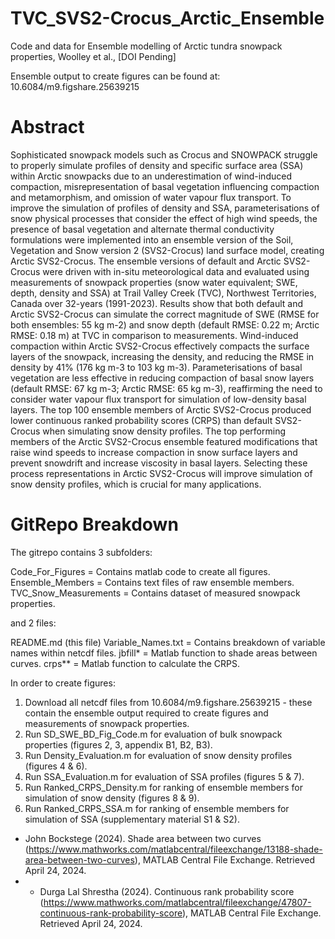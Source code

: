 # TVC_SVS2-Crocus_Arctic_Ensemble
Code and data for Ensemble modelling of Arctic tundra snowpack properties, Woolley et al., [DOI Pending]

Ensemble output to create figures can be found at: 10.6084/m9.figshare.25639215

# Abstract 

Sophisticated snowpack models such as Crocus and SNOWPACK struggle to properly simulate profiles of density and specific surface area (SSA) within Arctic snowpacks due to an underestimation of wind-induced compaction, misrepresentation of basal vegetation influencing compaction and metamorphism, and omission of water vapour flux transport. To improve the simulation of profiles of density and SSA, parameterisations of snow physical processes that consider the effect of high wind speeds, the presence of basal vegetation and alternate thermal conductivity formulations were implemented into an ensemble version of the Soil, Vegetation and Snow version 2 (SVS2-Crocus) land surface model, creating Arctic SVS2-Crocus. The ensemble versions of default and Arctic SVS2-Crocus were driven with in-situ meteorological data and evaluated using measurements of snowpack properties (snow water equivalent; SWE, depth, density and SSA) at Trail Valley Creek (TVC), Northwest Territories, Canada over 32-years (1991-2023). Results show that both default and Arctic SVS2-Crocus can simulate the correct magnitude of SWE (RMSE for both ensembles: 55 kg m-2) and snow depth (default RMSE: 0.22 m; Arctic RMSE: 0.18 m) at TVC in comparison to measurements. Wind-induced compaction within Arctic SVS2-Crocus effectively compacts the surface layers of the snowpack, increasing the density, and reducing the RMSE in density by 41% (176 kg m-3 to 103 kg m-3). Parameterisations of basal vegetation are less effective in reducing compaction of basal snow layers (default RMSE: 67 kg m-3; Arctic RMSE: 65 kg m-3), reaffirming the need to consider water vapour flux transport for simulation of low-density basal layers. The top 100 ensemble members of Arctic SVS2-Crocus produced lower continuous ranked probability scores (CRPS) than default SVS2-Crocus when simulating snow density profiles. The top performing members of the Arctic SVS2-Crocus ensemble featured modifications that raise wind speeds to increase compaction in snow surface layers and prevent snowdrift and increase viscosity in basal layers. Selecting these process representations in Arctic SVS2-Crocus will improve simulation of snow density profiles, which is crucial for many applications. 

# GitRepo Breakdown

The gitrepo contains 3 subfolders: 

Code_For_Figures = Contains matlab code to create all figures.
Ensemble_Members = Contains text files of raw ensemble members.
TVC_Snow_Measurements = Contains dataset of measured snowpack properties.

and 2 files: 

README.md (this file)
Variable_Names.txt = Contains breakdown of variable names within netcdf files.
jbfill* = Matlab function to shade areas between curves.
crps** = Matlab function to calculate the CRPS.

In order to create figures:

1. Download all netcdf files from 10.6084/m9.figshare.25639215 - these contain the ensemble output required to create figures and measurements of snowpack properties.
2. Run SD_SWE_BD_Fig_Code.m for evaluation of bulk snowpack properties (figures 2, 3, appendix B1, B2, B3).
3. Run Density_Evaluation.m for evaluation of snow density profiles (figures 4 & 6).
4. Run SSA_Evaluation.m for evaluation of SSA profiles (figures 5 & 7).
5. Run Ranked_CRPS_Density.m for ranking of ensemble members for simulation of snow density (figures 8 & 9).
6. Run Ranked_CRPS_SSA.m for ranking of ensemble members for simulation of SSA (supplementary material S1 & S2).

* John Bockstege (2024). Shade area between two curves (https://www.mathworks.com/matlabcentral/fileexchange/13188-shade-area-between-two-curves), MATLAB Central File Exchange. Retrieved April 24, 2024.
* * Durga Lal Shrestha (2024). Continuous rank probability score (https://www.mathworks.com/matlabcentral/fileexchange/47807-continuous-rank-probability-score), MATLAB Central File Exchange. Retrieved April 24, 2024.


